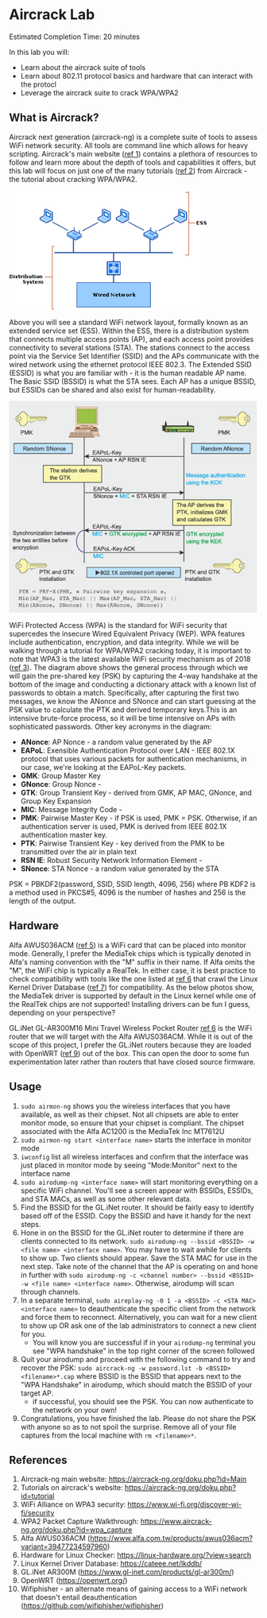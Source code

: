 # Aircrack Lab

Estimated Completion Time: 20 minutes

In this lab you will:
- Learn about the aircrack suite of tools
- Learn about 802.11 protocol basics and hardware that can interact with the protocl
- Leverage the aircrack suite to crack WPA/WPA2

## What is Aircrack?

Aircrack next generation (aircrack-ng) is a complete suite of tools to assess WiFi network security. All tools are command line which allows for heavy scripting. Aircrack's main website ([ref 1](#references)) contains a plethora of resources to follow and learn more about the depth of tools and capabilities it offers, but this lab will focus on just one of the many tutorials ([ref 2](#references)) from Aircrack - the tutorial about cracking WPA/WPA2. 

<img src="images/wifi_network.png" alt="wifi_network" width=400px> </img>

Above you will see a standard WiFi network layout, formally known as an extended service set (ESS). Within the ESS, there is a distribution system that connects multiple access points (AP), and each access point provides connectivity to several stations (STA). The stations connect to the access point via the Service Set Identifier (SSID) and the APs communicate with the wired network using the ethernet protocol IEEE 802.3. The Extended SSID (ESSID) is what you are familiar with - it is the human readable AP name. The Basic SSID (BSSID) is what the STA sees. Each AP has a unique BSSID, but ESSIDs can be shared and also exist for human-readability.

<img src="images/wpa2.png" alt="wpa2" width=500px> </img>

WiFi Protected Access (WPA) is the standard for WiFi security that supercedes the insecure Wired Equivalent Privacy (WEP). WPA features include authentication, encryption, and data integrity. While we will be walking through a tutorial for WPA/WPA2 cracking today, it is important to note that WPA3 is the latest available WiFi security mechanism as of 2018 ([ref 3](#references)). The diagram above shows the general process through which we will gain the pre-shared key (PSK) by capturing the 4-way handshake at the bottom of the image and conducting a dictionary attack with a known list of passwords to obtain a match. Specifically, after capturing the first two messages, we know the ANonce and SNonce and can start guessing at the PSK value to calculate the PTK and derived temporary keys.This is an intensive brute-force process, so it will be time intensive on APs with sophisticated passwords. Other key acronyms in the diagram:
- **ANonce**: AP Nonce - a random value generated by the AP
- **EAPoL**: Exensible Authentication Protocol over LAN - IEEE 802.1X protocol that uses various packets for authentication mechanisms, in our case, we're looking at the EAPoL-Key packets.
- **GMK**: Group Master Key
- **GNonce**: Group Nonce - 
- **GTK**: Group Transient Key - derived from GMK, AP MAC, GNonce, and Group Key Expansion
- **MIC**: Message Integrity Code - 
- **PMK**: Pairwise Master Key - if PSK is used, PMK = PSK. Otherwise, if an authentication server is used, PMK is derived from IEEE 802.1X authentication master key.
- **PTK**: Pairwise Transient Key - key derived from the PMK to be transmitted over the air in plain text
- **RSN IE**: Robust Security Network Information Element - 
- **SNonce**: STA Nonce - a random value generated by the STA

PSK =  PBKDF2(password, SSID, SSID length, 4096, 256) where PB KDF2 is a method used in PKCS#5, 4096 is the number of hashes and 256 is the length of the output.

## Hardware

Alfa AWUS036ACM ([ref 5](#references)) is a WiFi card that can be placed into monitor mode. Generally, I prefer the MediaTek chips which is typically denoted in Alfa's naming convention with the "M" suffix in their name. If Alfa omits the "M", the WiFi chip is typically a RealTek. In either case, it is best practice to check compatibility with tools like the one listed at [ref 6](#references) that crawl the Linux Kernel Driver Database ([ref 7](#references)) for compatibility. As the below photos show, the MediaTek driver is supported by default in the Linux kernel while one of the RealTek chips are not supported! Installing drivers can be fun I guess, depending on your perspective?

GL.iNet GL-AR300M16 Mini Travel Wireless Pocket Router [ref 6](#references) is the WiFi router that we will target with the Alfa AWUS036ACM. While it is out of the scope of this project, I prefer the GL.iNet routers because they are loaded with OpenWRT ([ref 9](#references)) out of the box. This can open the door to some fun experimentation later rather than routers that have closed source firmware.

## Usage

1. `sudo airmon-ng` shows you the wireless interfaces that you have available, as well as their chipset. Not all chipsets are able to enter monitor mode, so ensure that your chipset is compliant. The chipset associated with the Alfa AC1200 is the MediaTek Inc MT7612U 
2. `sudo airmon-ng start <interface name>` starts the interface in monitor mode
3. `iwconfig` list all wireless interfaces and confirm that the interface was just placed in monitor mode by seeing "Mode:Monitor" next to the interface name
4. `sudo airodump-ng <interface name>` will start monitoring everything on a specific WiFi channel. You'll see a screen appear with BSSIDs, ESSIDs, and STA MACs, as well as some other relevant data. 
5. Find the BSSID for the GL.iNet router. It should be fairly easy to identify based off of the ESSID. Copy the BSSID and have it handy for the next steps.
6. Hone in on the BSSID for the GL.iNet router to determine if there are clients connected to its network. `sudo airodump-ng --bssid <BSSID> -w <file name> <interface name>`. You may have to wait awhile for clients to show up. Two clients should appear. Save the STA MAC for use in the next step. Take note of the channel that the AP is operating on and hone in further with `sudo airodump-ng -c <channel number> --bssid <BSSID> -w <file name> <interface name>`. Otherwise, airodump will scan through channels.
7. In a separate terminal, `sudo aireplay-ng -0 1 -a <BSSID> -c <STA MAC> <interface name>` to deauthenticate the specific client from the network and force them to reconnect. Alternatively, you can wait for a new client to show up OR ask one of the lab administrators to connect a new client for you.
    - You will know you are successful if in your `airodump-ng` terminal you see "WPA handshake" in the top right corner of the screen followed 
8. Quit your airodump and proceed with the following command to try and recover the PSK: `sudo aircrack-ng -w password.lst -b <BSSID> <filename>*.cap` where BSSID is the BSSID that appears next to the "WPA Handshake" in airodump, which should match the BSSID of your target AP.
    - if successful, you should see the PSK. You can now authenticate to the network on your own!
9. Congratulations, you have finished the lab. Please do not share the PSK with anyone so as to not spoil the surprise. Remove all of your file captures from the local machine with `rm <filename>*`.

## References
1. Aircrack-ng main website: https://aircrack-ng.org/doku.php?id=Main
2. Tutorials on aircrack's website: https://aircrack-ng.org/doku.php?id=tutorial
3. WiFi Alliance on WPA3 security: https://www.wi-fi.org/discover-wi-fi/security
4. WPA2 Packet Capture Walkthrough: https://www.aircrack-ng.org/doku.php?id=wpa_capture
5. Alfa AWUS036ACM (https://www.alfa.com.tw/products/awus036acm?variant=39477234597960)
6. Hardware for Linux Checker: https://linux-hardware.org/?view=search
7. Linux Kernel Driver Database: https://cateee.net/lkddb/
8. GL.iNet AR300M (https://www.gl-inet.com/products/gl-ar300m/)
9. OpenWRT (https://openwrt.org/)
10. Wifiphisher - an alternate means of gaining access to a WiFi network that doesn't entail deauthentication (https://github.com/wifiphisher/wifiphisher)